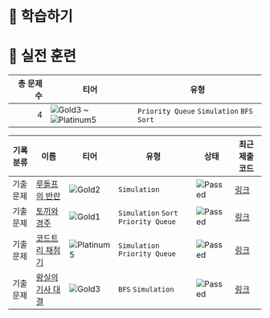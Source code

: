 # 📖 학습하기

# 🥇 실전 훈련
|총 문제 수|티어|유형|
|---:|---|---|
|4|![Gold3][g3] ~ ![Platinum5][p5]|`Priority Queue` `Simulation` `BFS` `Sort`|

|기록분류|이름|티어|유형|상태|최근 제출 코드|
|---|---|---|---|---|---|
|기출문제|[루돌프의 반란](https://www.codetree.ai/training-field/frequent-problems/problems/rudolph-rebellion)|![Gold2][g2]|`Simulation`|![Passed][passed]|[링크](https://github.com/IHateChem/codetree-TILs/blob/main/240127/%EB%A3%A8%EB%8F%8C%ED%94%84%EC%9D%98%20%EB%B0%98%EB%9E%80/rudolph-rebellion.py)|
|기출문제|[토끼와 경주](https://www.codetree.ai/training-field/frequent-problems/problems/rabit-and-race)|![Gold1][g1]|`Simulation` `Sort` `Priority Queue`|![Passed][passed]|[링크](https://github.com/IHateChem/codetree-TILs/blob/main/240127/%ED%86%A0%EB%81%BC%EC%99%80%20%EA%B2%BD%EC%A3%BC/rabit-and-race.py)|
|기출문제|[코드트리 채점기](https://www.codetree.ai/training-field/frequent-problems/problems/codetree-judger)|![Platinum5][p5]|`Simulation` `Priority Queue`|![Passed][passed]|[링크](https://github.com/IHateChem/codetree-TILs/blob/main/240127/%EC%BD%94%EB%93%9C%ED%8A%B8%EB%A6%AC%20%EC%B1%84%EC%A0%90%EA%B8%B0/codetree-judger.py)|
|기출문제|[왕실의 기사 대결](https://www.codetree.ai/training-field/frequent-problems/problems/royal-knight-duel)|![Gold3][g3]|`BFS` `Simulation`|![Passed][passed]|[링크](https://github.com/IHateChem/codetree-TILs/blob/main/240127/%EC%99%95%EC%8B%A4%EC%9D%98%20%EA%B8%B0%EC%82%AC%20%EB%8C%80%EA%B2%B0/royal-knight-duel.py)|










[b5]: https://img.shields.io/badge/Bronze_5-%235D3E31.svg
[b4]: https://img.shields.io/badge/Bronze_4-%235D3E31.svg
[b3]: https://img.shields.io/badge/Bronze_3-%235D3E31.svg
[b2]: https://img.shields.io/badge/Bronze_2-%235D3E31.svg
[b1]: https://img.shields.io/badge/Bronze_1-%235D3E31.svg
[s5]: https://img.shields.io/badge/Silver_5-%23394960.svg
[s4]: https://img.shields.io/badge/Silver_4-%23394960.svg
[s3]: https://img.shields.io/badge/Silver_3-%23394960.svg
[s2]: https://img.shields.io/badge/Silver_2-%23394960.svg
[s1]: https://img.shields.io/badge/Silver_1-%23394960.svg
[g5]: https://img.shields.io/badge/Gold_5-%23FFC433.svg
[g4]: https://img.shields.io/badge/Gold_4-%23FFC433.svg
[g3]: https://img.shields.io/badge/Gold_3-%23FFC433.svg
[g2]: https://img.shields.io/badge/Gold_2-%23FFC433.svg
[g1]: https://img.shields.io/badge/Gold_1-%23FFC433.svg
[p5]: https://img.shields.io/badge/Platinum_5-%2376DDD8.svg
[p4]: https://img.shields.io/badge/Platinum_4-%2376DDD8.svg
[p3]: https://img.shields.io/badge/Platinum_3-%2376DDD8.svg
[p2]: https://img.shields.io/badge/Platinum_2-%2376DDD8.svg
[p1]: https://img.shields.io/badge/Platinum_1-%2376DDD8.svg
[passed]: https://img.shields.io/badge/Passed-%23009D27.svg
[failed]: https://img.shields.io/badge/Failed-%23D24D57.svg
[easy]: https://img.shields.io/badge/쉬움-%235cb85c.svg?for-the-badge
[medium]: https://img.shields.io/badge/보통-%23FFC433.svg?for-the-badge
[hard]: https://img.shields.io/badge/어려움-%23D24D57.svg?for-the-badge